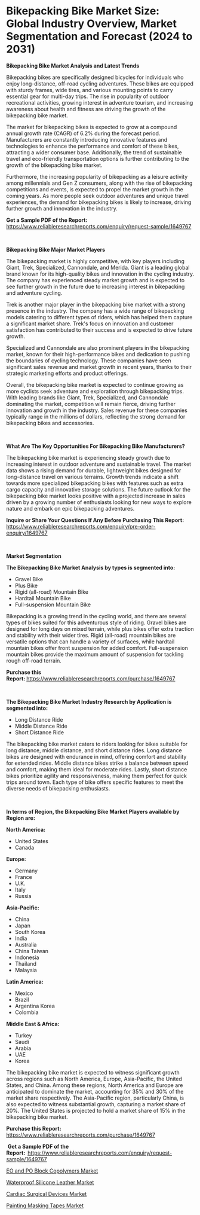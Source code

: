<p><h1>Bikepacking Bike Market Size: Global Industry Overview, Market Segmentation and Forecast (2024 to 2031)</h1></p><p><strong>Bikepacking Bike Market Analysis and Latest Trends</strong></p>
<p><p>Bikepacking bikes are specifically designed bicycles for individuals who enjoy long-distance, off-road cycling adventures. These bikes are equipped with sturdy frames, wide tires, and various mounting points to carry essential gear for multi-day trips. The rise in popularity of outdoor recreational activities, growing interest in adventure tourism, and increasing awareness about health and fitness are driving the growth of the bikepacking bike market.</p><p>The market for bikepacking bikes is expected to grow at a compound annual growth rate (CAGR) of 6.2% during the forecast period. Manufacturers are constantly introducing innovative features and technologies to enhance the performance and comfort of these bikes, attracting a wider consumer base. Additionally, the trend of sustainable travel and eco-friendly transportation options is further contributing to the growth of the bikepacking bike market.</p><p>Furthermore, the increasing popularity of bikepacking as a leisure activity among millennials and Gen Z consumers, along with the rise of bikepacking competitions and events, is expected to propel the market growth in the coming years. As more people seek outdoor adventures and unique travel experiences, the demand for bikepacking bikes is likely to increase, driving further growth and innovation in the industry.</p></p>
<p><strong>Get a Sample PDF of the Report:&nbsp;</strong> <a href="https://www.reliableresearchreports.com/enquiry/request-sample/1649767">https://www.reliableresearchreports.com/enquiry/request-sample/1649767</a></p>
<p>&nbsp;</p>
<p><strong>Bikepacking Bike Major Market Players</strong></p>
<p><p>The bikepacking market is highly competitive, with key players including Giant, Trek, Specialized, Cannondale, and Merida. Giant is a leading global brand known for its high-quality bikes and innovation in the cycling industry. The company has experienced steady market growth and is expected to see further growth in the future due to increasing interest in bikepacking and adventure cycling.</p><p>Trek is another major player in the bikepacking bike market with a strong presence in the industry. The company has a wide range of bikepacking models catering to different types of riders, which has helped them capture a significant market share. Trek's focus on innovation and customer satisfaction has contributed to their success and is expected to drive future growth.</p><p>Specialized and Cannondale are also prominent players in the bikepacking market, known for their high-performance bikes and dedication to pushing the boundaries of cycling technology. These companies have seen significant sales revenue and market growth in recent years, thanks to their strategic marketing efforts and product offerings.</p><p>Overall, the bikepacking bike market is expected to continue growing as more cyclists seek adventure and exploration through bikepacking trips. With leading brands like Giant, Trek, Specialized, and Cannondale dominating the market, competition will remain fierce, driving further innovation and growth in the industry. Sales revenue for these companies typically range in the millions of dollars, reflecting the strong demand for bikepacking bikes and accessories.</p></p>
<p>&nbsp;</p>
<p><strong>What Are The Key Opportunities For Bikepacking Bike Manufacturers?</strong></p>
<p><p>The bikepacking bike market is experiencing steady growth due to increasing interest in outdoor adventure and sustainable travel. The market data shows a rising demand for durable, lightweight bikes designed for long-distance travel on various terrains. Growth trends indicate a shift towards more specialized bikepacking bikes with features such as extra cargo capacity and innovative storage solutions. The future outlook for the bikepacking bike market looks positive with a projected increase in sales driven by a growing number of enthusiasts looking for new ways to explore nature and embark on epic bikepacking adventures.</p></p>
<p><strong>Inquire or Share Your Questions If Any Before Purchasing This Report:</strong> <a href="https://www.reliableresearchreports.com/enquiry/pre-order-enquiry/1649767">https://www.reliableresearchreports.com/enquiry/pre-order-enquiry/1649767</a></p>
<p>&nbsp;</p>
<p><strong>Market Segmentation</strong></p>
<p><strong>The Bikepacking Bike Market Analysis by types is segmented into:</strong></p>
<p><ul><li>Gravel Bike</li><li>Plus Bike</li><li>Rigid (all-road) Mountain Bike</li><li>Hardtail Mountain Bike</li><li>Full-suspension Mountain Bike</li></ul></p>
<p><p>Bikepacking is a growing trend in the cycling world, and there are several types of bikes suited for this adventurous style of riding. Gravel bikes are designed for long days on mixed terrain, while plus bikes offer extra traction and stability with their wider tires. Rigid (all-road) mountain bikes are versatile options that can handle a variety of surfaces, while hardtail mountain bikes offer front suspension for added comfort. Full-suspension mountain bikes provide the maximum amount of suspension for tackling rough off-road terrain.</p></p>
<p><strong>Purchase this Report:&nbsp;</strong><a href="https://www.reliableresearchreports.com/purchase/1649767">https://www.reliableresearchreports.com/purchase/1649767</a></p>
<p>&nbsp;</p>
<p><strong>The Bikepacking Bike Market Industry Research by Application is segmented into:</strong></p>
<p><ul><li>Long Distance Ride</li><li>Middle Distance Ride</li><li>Short Distance Ride</li></ul></p>
<p><p>The bikepacking bike market caters to riders looking for bikes suitable for long distance, middle distance, and short distance rides. Long distance bikes are designed with endurance in mind, offering comfort and stability for extended rides. Middle distance bikes strike a balance between speed and comfort, making them ideal for moderate rides. Lastly, short distance bikes prioritize agility and responsiveness, making them perfect for quick trips around town. Each type of bike offers specific features to meet the diverse needs of bikepacking enthusiasts.</p></p>
<p>&nbsp;</p>
<p><strong>In terms of Region, the Bikepacking Bike Market Players available by Region are:</strong></p>
<p>
    <p> <strong> North America: </strong>
        <ul>
            <li>United States</li>
            <li>Canada</li>
        </ul>
        </p> 
    <p> <strong> Europe: </strong>
        <ul>
            <li>Germany</li>
            <li>France</li>
            <li>U.K.</li>
            <li>Italy</li>
            <li>Russia</li>
        </ul>
        </p> 
    <p> <strong> Asia-Pacific: </strong>
        <ul>
            <li>China</li>
            <li>Japan</li>
            <li>South Korea</li>
            <li>India</li>
            <li>Australia</li>
            <li>China Taiwan</li>
            <li>Indonesia</li>
            <li>Thailand</li>
            <li>Malaysia</li>
        </ul>
        </p> 
    <p> <strong> Latin America: </strong>
        <ul>
            <li>Mexico</li>
            <li>Brazil</li>
            <li>Argentina Korea</li>
            <li>Colombia</li>
        </ul>
        </p> 
    <p> <strong> Middle East & Africa: </strong>
        <ul>
            <li>Turkey</li>
            <li>Saudi</li>
            <li>Arabia</li>
            <li>UAE</li>
            <li>Korea</li>
        </ul>
    </p>
    </p>
<p><p>The bikepacking bike market is expected to witness significant growth across regions such as North America, Europe, Asia-Pacific, the United States, and China. Among these regions, North America and Europe are anticipated to dominate the market, accounting for 35% and 30% of the market share respectively. The Asia-Pacific region, particularly China, is also expected to witness substantial growth, capturing a market share of 20%. The United States is projected to hold a market share of 15% in the bikepacking bike market.</p></p>
<p><strong>Purchase this Report: </strong><a href="https://www.reliableresearchreports.com/purchase/1649767">https://www.reliableresearchreports.com/purchase/1649767</a></p>
<p>&nbsp;<strong>Get a Sample PDF of the Report:&nbsp;&nbsp;</strong><a href="https://www.reliableresearchreports.com/enquiry/request-sample/1649767">https://www.reliableresearchreports.com/enquiry/request-sample/1649767</a></p>
<p><strong></strong></p>
<p><p><a href="https://view.publitas.com/reportprime-1/eo-and-po-block-copolymers-market-provides-a-comprehensive-analysis-including-a-macro-overview-of-the-market-as-well-as-micro-details-such-as-market-size-and-competitive-landscape/">EO and PO Block Copolymers Market</a></p><p><a href="https://picayune-night-cbd.notion.site/Waterproof-Silicone-Leather-Market-Research-Report-Forecasted-for-Period-from-2024-2031-by-Market-b77c583d4e664d4683aa428503cd6eaf">Waterproof Silicone Leather Market</a></p><p><a href="https://view.publitas.com/reportprime-1/cardiac-surgical-devices-market-research-report-provides-critical-insights-that-can-help-shape-business-development-and-investment-strategies/">Cardiac Surgical Devices Market</a></p><p><a href="https://view.publitas.com/reportprime-1/painting-masking-tapes-market-research-report-provides-critical-insights-that-can-help-shape-business-development-and-investment-strategies/">Painting Masking Tapes Market</a></p></p>